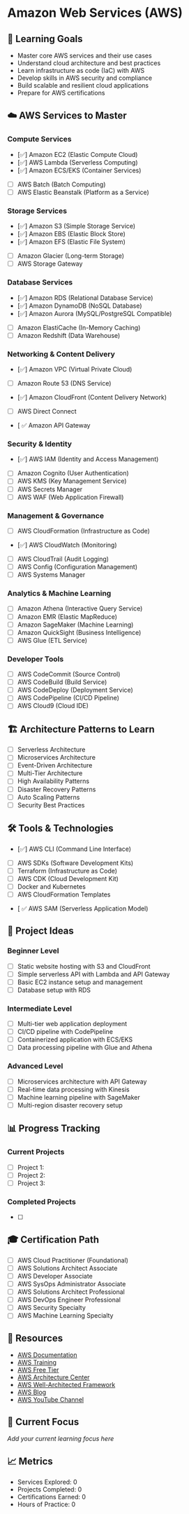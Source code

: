 # Amazon Web Services (AWS)

## 🎯 Learning Goals
- Master core AWS services and their use cases
- Understand cloud architecture and best practices
- Learn infrastructure as code (IaC) with AWS
- Develop skills in AWS security and compliance
- Build scalable and resilient cloud applications
- Prepare for AWS certifications

## ☁️ AWS Services to Master

### Compute Services
- [✅] Amazon EC2 (Elastic Compute Cloud)
- [✅] AWS Lambda (Serverless Computing)
- [✅] Amazon ECS/EKS (Container Services)
- [ ] AWS Batch (Batch Computing)
- [ ] AWS Elastic Beanstalk (Platform as a Service)

### Storage Services
- [✅] Amazon S3 (Simple Storage Service)
- [✅] Amazon EBS (Elastic Block Store)
- [✅] Amazon EFS (Elastic File System)
- [ ] Amazon Glacier (Long-term Storage)
- [ ] AWS Storage Gateway

### Database Services
- [✅] Amazon RDS (Relational Database Service)
- [✅] Amazon DynamoDB (NoSQL Database)
- [✅] Amazon Aurora (MySQL/PostgreSQL Compatible)
- [ ] Amazon ElastiCache (In-Memory Caching)
- [ ] Amazon Redshift (Data Warehouse)

### Networking & Content Delivery
- [✅] Amazon VPC (Virtual Private Cloud)
- [ ] Amazon Route 53 (DNS Service)
- [✅] Amazon CloudFront (Content Delivery Network)
- [ ] AWS Direct Connect
- [ ✅ Amazon API Gateway

### Security & Identity
- [✅] AWS IAM (Identity and Access Management)
- [ ] Amazon Cognito (User Authentication)
- [ ] AWS KMS (Key Management Service)
- [ ] AWS Secrets Manager
- [ ] AWS WAF (Web Application Firewall)

### Management & Governance
- [ ] AWS CloudFormation (Infrastructure as Code)
- [✅] AWS CloudWatch (Monitoring)
- [ ] AWS CloudTrail (Audit Logging)
- [ ] AWS Config (Configuration Management)
- [ ] AWS Systems Manager

### Analytics & Machine Learning
- [ ] Amazon Athena (Interactive Query Service)
- [ ] Amazon EMR (Elastic MapReduce)
- [ ] Amazon SageMaker (Machine Learning)
- [ ] Amazon QuickSight (Business Intelligence)
- [ ] AWS Glue (ETL Service)

### Developer Tools
- [ ] AWS CodeCommit (Source Control)
- [ ] AWS CodeBuild (Build Service)
- [ ] AWS CodeDeploy (Deployment Service)
- [ ] AWS CodePipeline (CI/CD Pipeline)
- [ ] AWS Cloud9 (Cloud IDE)

## 🏗️ Architecture Patterns to Learn
- [ ] Serverless Architecture
- [ ] Microservices Architecture
- [ ] Event-Driven Architecture
- [ ] Multi-Tier Architecture
- [ ] High Availability Patterns
- [ ] Disaster Recovery Patterns
- [ ] Auto Scaling Patterns
- [ ] Security Best Practices

## 🛠️ Tools & Technologies
- [✅] AWS CLI (Command Line Interface)
- [ ] AWS SDKs (Software Development Kits)
- [ ] Terraform (Infrastructure as Code)
- [ ] AWS CDK (Cloud Development Kit)
- [ ] Docker and Kubernetes
- [ ] AWS CloudFormation Templates
- [ ✅ AWS SAM (Serverless Application Model)

## 📝 Project Ideas

### Beginner Level
- [ ] Static website hosting with S3 and CloudFront
- [ ] Simple serverless API with Lambda and API Gateway
- [ ] Basic EC2 instance setup and management
- [ ] Database setup with RDS

### Intermediate Level
- [ ] Multi-tier web application deployment
- [ ] CI/CD pipeline with CodePipeline
- [ ] Containerized application with ECS/EKS
- [ ] Data processing pipeline with Glue and Athena

### Advanced Level
- [ ] Microservices architecture with API Gateway
- [ ] Real-time data processing with Kinesis
- [ ] Machine learning pipeline with SageMaker
- [ ] Multi-region disaster recovery setup

## 📊 Progress Tracking
### Current Projects
- [ ] Project 1:
- [ ] Project 2:
- [ ] Project 3:

### Completed Projects
- [ ]

## 🎓 Certification Path
- [ ] AWS Cloud Practitioner (Foundational)
- [ ] AWS Solutions Architect Associate
- [ ] AWS Developer Associate
- [ ] AWS SysOps Administrator Associate
- [ ] AWS Solutions Architect Professional
- [ ] AWS DevOps Engineer Professional
- [ ] AWS Security Specialty
- [ ] AWS Machine Learning Specialty

## 📖 Resources
- [AWS Documentation](https://docs.aws.amazon.com/)
- [AWS Training](https://aws.amazon.com/training/)
- [AWS Free Tier](https://aws.amazon.com/free/)
- [AWS Architecture Center](https://aws.amazon.com/architecture/)
- [AWS Well-Architected Framework](https://aws.amazon.com/architecture/well-architected/)
- [AWS Blog](https://aws.amazon.com/blogs/)
- [AWS YouTube Channel](https://www.youtube.com/user/AmazonWebServices)

## 🎯 Current Focus
*Add your current learning focus here*

## 📈 Metrics
- Services Explored: 0
- Projects Completed: 0
- Certifications Earned: 0
- Hours of Practice: 0